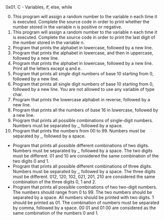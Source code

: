 0x01. C - Variables, if, else, while


0. This program will assign a random number to the variable n each time it is executed. Complete the source code in order to print whether the number stored in the variable n is positive or negative.
1. This program will assign a random number to the variable n each time it is executed. Complete the source code in order to print the last digit of the number stored in the variable n.
2. Program that prints the alphabet in lowercase, followed by a new line.
3. Program that prints the alphabet in lowercase, and then in uppercase, followed by a new line.
4. Program that prints the alphabet in lowercase, followed by a new line. Print all the letters except q and e.
5. Program that prints all single digit numbers of base 10 starting from 0, followed by a new line.
6. Program that prints all single digit numbers of base 10 starting from 0, followed by a new line. You are not allowed to use any variable of type char.
7. Program that prints the lowercase alphabet in reverse, followed by a new line.
8. Program that prints all the numbers of base 16 in lowercase, followed by a new line.
9. Program that prints all possible combinations of single-digit numbers. Numbers must be separated by ,, followed by a space.
10. Program that prints the numbers from 00 to 99. Numbers must be separated by ,, followed by a space.


- Program that prints all possible different combinations of two digits. Numbers must be separated by ,, followed by a space. The two digits must be different. 01 and 10 are considered the same combination of the two digits 0 and 1. 
- Program that prints all possible different combinations of three digits. Numbers must be separated by ,, followed by a space. The three digits must be different. 012, 120, 102, 021, 201, 210 are considered the same combination of the three digits 0, 1 and 2.
- Program that prints all possible combinations of two two-digit numbers. The numbers should range from 0 to 99. The two numbers should be separated by a space. All numbers should be printed with two digits. 1 should be printed as 01. The combination of numbers must be separated by comma, followed by a space. 00 01 and 01 00 are considered as the same combination of the numbers 0 and 1.
